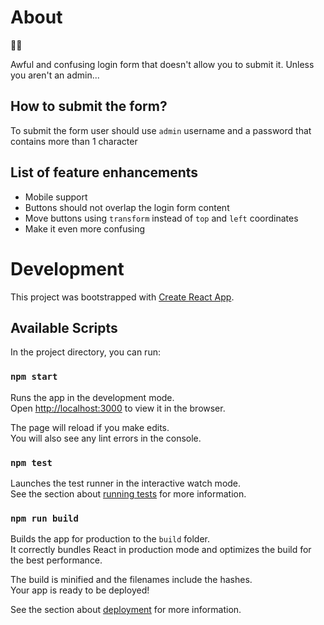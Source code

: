# About
:man_artist:

Awful and confusing login form that doesn't allow you to submit it. Unless you aren't an admin...

## How to submit the form?
To submit the form user should use `admin` username and a password that contains more than 1 character

## List of feature enhancements
- Mobile support
- Buttons should not overlap the login form content
- Move buttons using `transform` instead of `top` and `left` coordinates
- Make it even more confusing

# Development

This project was bootstrapped with [Create React App](https://github.com/facebook/create-react-app).

## Available Scripts

In the project directory, you can run:

### `npm start`

Runs the app in the development mode.\
Open [http://localhost:3000](http://localhost:3000) to view it in the browser.

The page will reload if you make edits.\
You will also see any lint errors in the console.

### `npm test`

Launches the test runner in the interactive watch mode.\
See the section about [running tests](https://facebook.github.io/create-react-app/docs/running-tests) for more information.

### `npm run build`

Builds the app for production to the `build` folder.\
It correctly bundles React in production mode and optimizes the build for the best performance.

The build is minified and the filenames include the hashes.\
Your app is ready to be deployed!

See the section about [deployment](https://facebook.github.io/create-react-app/docs/deployment) for more information.
